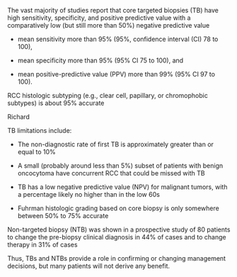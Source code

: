 The vast majority of studies report that core targeted biopsies (TB) have high sensitivity, specificity, and positive predictive value with a comparatively low (but still more than 50%) negative predictive value

- mean sensitivity more than 95% (95%, confidence interval (CI) 78 to 100),

- mean specificity more than 95% (95% CI 75 to 100), and

- mean positive-predictive value (PPV) more than 99% (95% CI 97 to 100).

RCC histologic subtyping (e.g., clear cell, papillary, or chromophobic subtypes) is about 95% accurate

Richard

TB limitations include:

- The non-diagnostic rate of first TB is approximately greater than or equal to 10%

- A small (probably around less than 5%) subset of patients with benign oncocytoma have concurrent RCC that could be missed with TB

- TB has a low negative predictive value (NPV) for malignant tumors, with a percentage likely no higher than in the low 60s

- Fuhrman histologic grading based on core biopsy is only somewhere between 50% to 75% accurate

Non-targeted biopsy (NTB) was shown in a prospective study of 80 patients to change the pre-biopsy clinical diagnosis in 44% of cases and to change therapy in 31% of cases

Thus, TBs and NTBs provide a role in confirming or changing management decisions, but many patients will not derive any benefit.